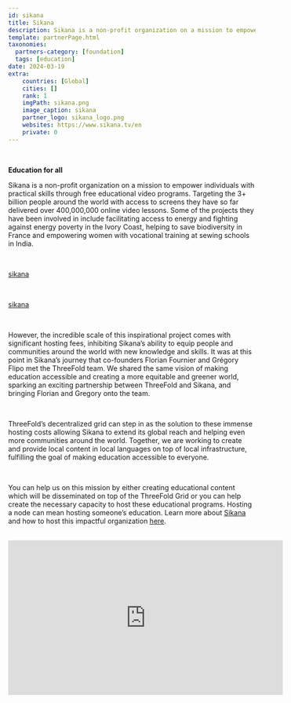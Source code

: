 ```yaml
---
id: sikana
title: Sikana
description: Sikana is a non-profit organization on a mission to empower individuals with practical skills through free educational video programs.
template: partnerPage.html
taxonomies:
  partners-category: [foundation]
  tags: [education]
date: 2024-03-19
extra:
    countries: [Global]
    cities: []
    rank: 1
    imgPath: sikana.png
    image_caption: sikana
    partner_logo: sikana_logo.png
    websites: https://www.sikana.tv/en
    private: 0
---
```


<br/>

**Education for all**

Sikana is a non-profit organization on a mission to empower individuals with practical skills through free educational video programs. Targeting the 3+ billion people around the world with access to screens they have so far delivered over 400,000,000 online video lessons. Some of the projects they have been involved in include facilitating access to energy and fighting against energy poverty in the Ivory Coast, helping to save biodiversity in France and empowering women with vocational training at sewing schools in India.


<br/>

[sikana](sikana1.png)

<br/>

[sikana](sikana2.png)

<br/>

However, the incredible scale of this inspirational project comes with significant hosting fees, inhibiting Sikana’s ability to equip people and communities around the world with new knowledge and skills. It was at this point in Sikana’s journey that co-founders Florian Fournier and Grégory Flipo met the ThreeFold team. We shared the same vision of making education accessible and creating a more equitable and greener world, sparking an exciting partnership between ThreeFold and Sikana, and bringing Florian and Gregory onto the team.

<br/>

ThreeFold’s decentralized grid can step in as the solution to these immense hosting costs allowing Sikana to extend its global reach and helping even more communities around the world. Together, we are working to create and provide local content in local languages on top of local infrastructure, fulfilling the goal of making education accessible to everyone.

<br/>

You can help us on this mission by either creating educational content which will be disseminated on top of the ThreeFold Grid or you can help create the necessary capacity to host these educational programs. Hosting a node can mean hosting someone’s education. Learn more about [Sikana](https://www.sikana.tv/en) and how to host this impactful organization [here](https://www.threefold.io/host/).

<br/>

<iframe width="560" height="315" src="https://www.youtube.com/watch?v=8ArbVX7bV1w" title="YouTube video player" frameborder="0" allow="accelerometer; autoplay; clipboard-write; encrypted-media; gyroscope; picture-in-picture" allowfullscreen></iframe>
